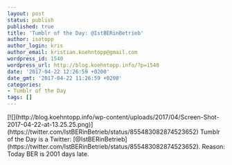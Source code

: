 ```yaml
---
layout: post
status: publish
published: true
title: 'Tumblr of the Day: @IstBERinBetrieb'
author: isotopp
author_login: kris
author_email: kristian.koehntopp@gmail.com
wordpress_id: 1540
wordpress_url: http://blog.koehntopp.info/?p=1540
date: '2017-04-22 12:26:59 +0200'
date_gmt: '2017-04-22 11:26:59 +0200'
categories:
- Tumblr of the Day
tags: []
---
```

<p>[![](http://blog.koehntopp.info/wp-content/uploads/2017/04/Screen-Shot-2017-04-22-at-13.25.25.png)](https://twitter.com/IstBERinBetrieb/status/855483082874523652) Tumblr of the Day is a Twitter: [@IstBERinBetrieb](https://twitter.com/IstBERinBetrieb/status/855483082874523652). Reason: Today BER is 2001 days late.</p>
